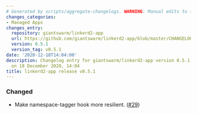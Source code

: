 ```yaml
---
# Generated by scripts/aggregate-changelogs. WARNING: Manual edits to this files will be overwritten.
changes_categories:
- Managed Apps
changes_entry:
  repository: giantswarm/linkerd2-app
  url: https://github.com/giantswarm/linkerd2-app/blob/master/CHANGELOG.md#051---2020-12-18
  version: 0.5.1
  version_tag: v0.5.1
date: '2020-12-18T14:04:00'
description: Changelog entry for giantswarm/linkerd2-app version 0.5.1, published
  on 18 December 2020, 14:04
title: linkerd2-app release v0.5.1
---
```


### Changed
- Make namespace-tagger hook more resilient. ([#29](https://github.com/giantswarm/linkerd-control-plane-app/pull/29))
